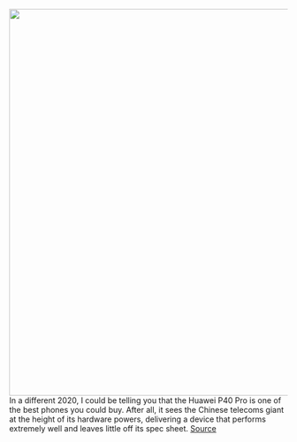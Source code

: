<img src='https://cdn.vox-cdn.com/thumbor/pQpdbxo2raldurCUXce06eg48II=/0x0:2040x1148/1200x675/filters:focal(857x411:1183x737)/cdn.vox-cdn.com/uploads/chorus_image/image/66888901/DSC00784.0.jpg' width='700px' /><br/>
In a different 2020, I could be telling you that the Huawei P40 Pro is one of the best phones you could buy. After all, it sees the Chinese telecoms giant at the height of its hardware powers, delivering a device that performs extremely well and leaves little off its spec sheet.
<a href='https://www.theverge.com/21278958/huawei-p40-pro-review-camera-price-specs-features'> Source <a/>